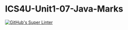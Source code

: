 # ICS4U-Unit1-07-Java-Marks

[![GitHub's Super Linter](https://github.com/Malcolm-Tompkins/ICS4U-Unit1-07-Java-Marks/workflows/GitHub's%20Super%20Linter/badge.svg)](https://github.com/Malcolm-Tompkins/ICS4U-Unit1-07-Java-Marks/actions)

